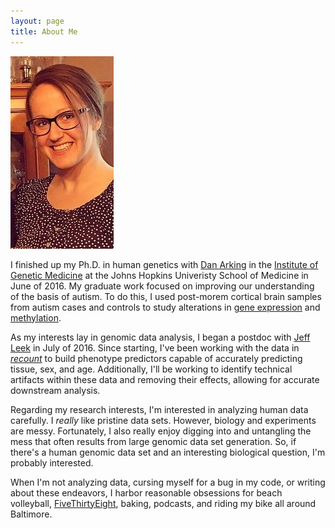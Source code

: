 ```yaml
---
layout: page
title: About Me
---
```



<img src="https://github.com/ShanEllis/ShanEllis.github.io/blob/master/images/Shannon.jpg" />

I  finished up my Ph.D. in human genetics with [Dan Arking](http://www.arkinglab.org/) in the [Institute of Genetic Medicine](https://igm.jhmi.edu/) at the Johns Hopkins Univeristy School of Medicine in June of 2016. My graduate work focused on improving our understanding of the basis of autism. To do this, I used post-morem cortical brain samples from autism cases and controls to study alterations in [gene expression]() and [methylation](http://biorxiv.org/content/early/2016/08/15/069120).  
   

As my interests lay in genomic data analysis, I began a postdoc with [Jeff Leek](http://jtleek.com/) in July of 2016. Since starting, I've been working with the data in *[recount](https://jhubiostatistics.shinyapps.io/recount/)* to build phenotype predictors capable of accurately predicting tissue, sex, and age. Additionally, I'll be working to identify technical artifacts within these data and removing their effects, allowing for accurate downstream analysis.

Regarding my research interests, I'm interested in analyzing human data carefully. I *really* like pristine data sets. However, biology and experiments are messy. Fortunately, I also really enjoy digging into and untangling the mess that often results from large genomic data set generation. So, if there's a human genomic data set and an interesting biological question, I'm probably interested.

When I'm not analyzing data, cursing myself for a bug in my code, or writing about these endeavors, I harbor reasonable obsessions for beach volleyball, [FiveThirtyEight](http://fivethirtyeight.com/), baking, podcasts, and riding my bike all around Baltimore. 
